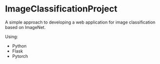 # ImageClassificationProject
A simple approach to developing a web application for image classification based on ImageNet.

Using: 
- Python 
- Flask 
- Pytorch
